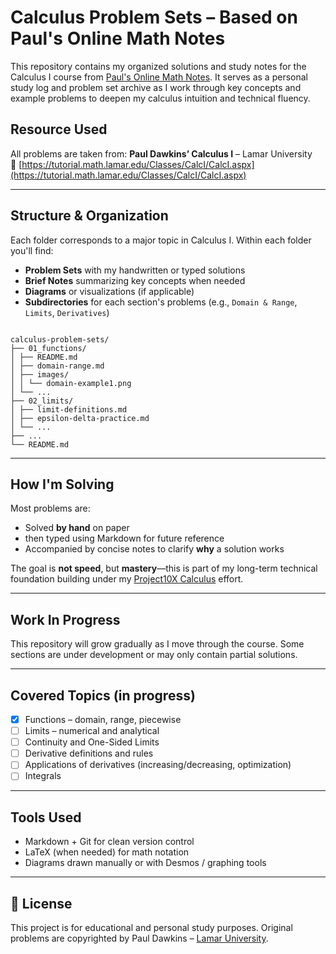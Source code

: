 # Calculus Problem Sets – Based on Paul's Online Math Notes

This repository contains my organized solutions and study notes for the Calculus I course from [Paul's Online Math Notes](https://tutorial.math.lamar.edu/Classes/CalcI/CalcI.aspx). It serves as a personal study log and problem set archive as I work through key concepts and example problems to deepen my calculus intuition and technical fluency.

## Resource Used

All problems are taken from:
**Paul Dawkins’ Calculus I** – Lamar University  
🔗 [https://tutorial.math.lamar.edu/Classes/CalcI/CalcI.aspx](https://tutorial.math.lamar.edu/Classes/CalcI/CalcI.aspx)

---

## Structure & Organization

Each folder corresponds to a major topic in Calculus I. Within each folder you'll find:

- **Problem Sets** with my handwritten or typed solutions
- **Brief Notes** summarizing key concepts when needed
- **Diagrams** or visualizations (if applicable)
- **Subdirectories** for each section's problems (e.g., `Domain & Range`, `Limits`, `Derivatives`)

```

calculus-problem-sets/  
├── 01_functions/  
│ ├── README.md  
│ ├── domain-range.md  
│ ├── images/  
│ │ └── domain-example1.png  
│ └── ...  
├── 02_limits/  
│ ├── limit-definitions.md  
│ ├── epsilon-delta-practice.md  
│ └── ...  
├── ...  
└── README.md

```

---

## How I'm Solving

Most problems are:
- Solved **by hand** on paper
- then typed using Markdown for  future reference
- Accompanied by concise notes to clarify **why** a solution works

The goal is **not speed**, but **mastery**—this is part of my long-term technical foundation building under my [Project10X Calculus](#) effort.

---

## Work In Progress

This repository will grow gradually as I move through the course. Some sections are under development or may only contain partial solutions.

---

## Covered Topics (in progress)

- [x] Functions – domain, range, piecewise
- [ ] Limits – numerical and analytical
- [ ] Continuity and One-Sided Limits
- [ ] Derivative definitions and rules
- [ ] Applications of derivatives (increasing/decreasing, optimization)
- [ ] Integrals

---

## Tools Used

- Markdown + Git for clean version control
- LaTeX (when needed) for math notation
- Diagrams drawn manually or with Desmos / graphing tools

---

## 📜 License

This project is for educational and personal study purposes. Original problems are copyrighted by Paul Dawkins – [Lamar University](https://tutorial.math.lamar.edu/).
